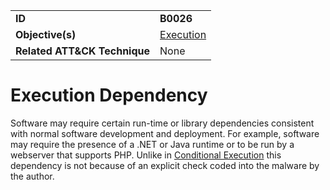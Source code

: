 |||
|---|---|
|**ID**|**B0026**|
|**Objective(s)**|[Execution](../execution)|
|**Related ATT&CK Technique**|None|


Execution Dependency
====================
Software may require certain run-time or library dependencies consistent with normal software development and deployment. For example, software may require the presence of a .NET or Java runtime or to be run by a webserver that supports PHP. Unlike in [Conditional Execution](../execution/conditional-execute.md) this dependency is not because of an explicit check coded into the malware by the author.
